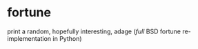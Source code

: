 # fortune
print a random, hopefully interesting, adage (*full* BSD fortune re-implementation in Python)
